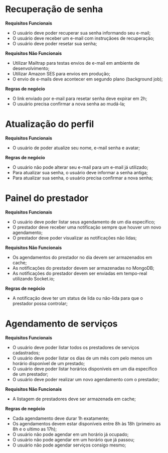 # Recuperação de senha

**Requisitos Funcionais**

- O usuário deve poder recuperar sua senha informando seu e-mail;
- O usuário deve receber um e-mail com instruçãoes de recuperação;
- O usuário deve poder resetar sua senha;

**Requisitos Não Funcionais**

- Utilizar Mailtrap para testas envios de e-mail em ambiente de desenvolvimento;
- Utilizar Amazon SES para envios em produção;
- O envio de e-mails deve acontecer em segundo plano (background job);

**Regras de negócio**

- O link enviado por e-mail para resetar senha deve expirar em 2h;
- O usuário precisa confirmar a nova senha ao mudá-la;

# Atualização do perfil

**Requisitos Funcionais**

- O usuário de poder atualize seu nome, e-mail senha e avatar;

**Regras de negócio**

- O usuário não pode alterar seu e-mail para um e-mail já utilizado;
- Para atualizar sua senha, o usuário deve informar a senha antiga;
- Para atualizar sua senha, o usuário precisa confirmar a nova senha;

# Painel do prestador

**Requisitos Funcionais**

- O usuário deve poder listar seus agendamento de um dia específico;
- O prestador deve receber uma notificação sempre que houver um novo agendamento;
- O prestador deve poder visualizar as notificações não lidas;

**Requisitos Não Funcionais**

- Os agendamentos do prestador no dia devem ser armazenados em cache;
- As notificações do prestador devem ser armazenadas no MongoDB;
- As notificações do prestador devem ser enviadas em tempo-real utilizando Socket.io;

**Regras de negócio**

- A notificação deve ter um status de lida ou não-lida para que o prestador possa controlar;

# Agendamento de serviços

**Requisitos Funcionais**

- O usuário deve poder listar todos os prestadores de serviços cadastrados;
- O usuário deve poder listar os dias de um mês com pelo menos um horário disponível de um prestado;
- O usuário deve poder listar horários disponíveis em um dia específico de um prestador;
- O usuário deve poder realizar um novo agendamento com o prestador;

**Requisitos Não Funcionais**

- A listagem de prestadores deve ser armazenada em cache;

**Regras de negócio**

- Cada agendamento deve durar 1h exatamente;
- Os agendamentos devem estar disponíveis entre 8h às 18h (primeiro as 8h e o ultimo as 17h);
- O usuário não pode agendar em um horário já ocupado;
- O usuário não pode agendar em um horário que já passou;
- O usuário não pode agendar serviços consigo mesmo;
